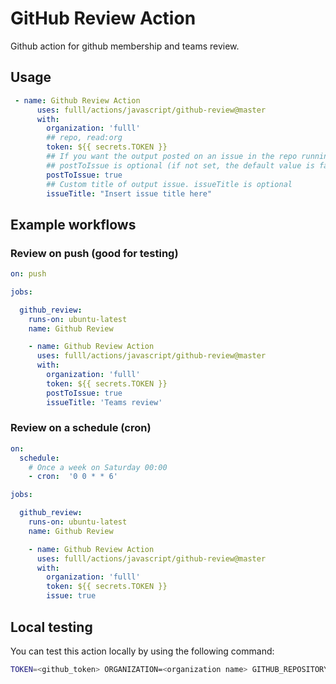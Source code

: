 # GitHub Review Action

Github action for github membership and teams review.

## Usage

```yml
 - name: Github Review Action
      uses: fulll/actions/javascript/github-review@master
      with:
        organization: 'fulll'  
        ## repo, read:org 
        token: ${{ secrets.TOKEN }}
        ## If you want the output posted on an issue in the repo running the action. 
        ## postToIssue is optional (if not set, the default value is false)
        postToIssue: true
        ## Custom title of output issue. issueTitle is optional
        issueTitle: "Insert issue title here"
```

## Example workflows

### Review on push (good for testing)

```yml
on: push

jobs:

  github_review:
    runs-on: ubuntu-latest
    name: Github Review

    - name: Github Review Action
      uses: fulll/actions/javascript/github-review@master
      with:
        organization: 'fulll'
        token: ${{ secrets.TOKEN }}
        postToIssue: true
        issueTitle: 'Teams review'
```

### Review on a schedule (cron)

```yml
on:
  schedule:   
    # Once a week on Saturday 00:00
    - cron:  '0 0 * * 6'

jobs:

  github_review:
    runs-on: ubuntu-latest
    name: Github Review

    - name: Github Review Action
      uses: fulll/actions/javascript/github-review@master
      with:
        organization: 'fulll'
        token: ${{ secrets.TOKEN }}
        issue: true
```

## Local testing

You can test this action locally by using the following command:

```sh
TOKEN=<github_token> ORGANIZATION=<organization name> GITHUB_REPOSITORY=<owner>/<repository> node src/index.js
```
